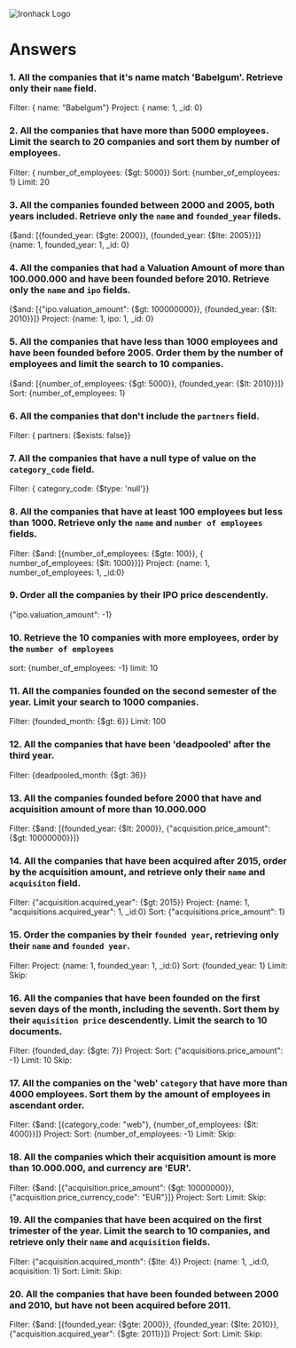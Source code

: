 ![Ironhack Logo](https://i.imgur.com/1QgrNNw.png)

# Answers

### 1. All the companies that it's name match 'Babelgum'. Retrieve only their `name` field.
Filter: { name: "Babelgum"}
Project: { name: 1, _id: 0}

### 2. All the companies that have more than 5000 employees. Limit the search to 20 companies and sort them by **number of employees**.
Filter: { number_of_employees: {$gt: 5000}}
Sort: {number_of_employees: 1}
Limit: 20

### 3. All the companies founded between 2000 and 2005, both years included. Retrieve only the `name` and `founded_year` fileds.
{$and: [{founded_year: {$gte: 2000}}, {founded_year: {$lte: 2005}}]}
{name: 1, founded_year: 1, _id: 0}

### 4. All the companies that had a Valuation Amount of more than 100.000.000 and have been founded before 2010. Retrieve only the `name` and `ipo` fields.
{$and: [{"ipo.valuation_amount": {$gt: 100000000}}, {founded_year: {$lt: 2010}}]}
Project: {name: 1, ipo: 1, _id: 0}

### 5. All the companies that have less than 1000 employees and have been founded before 2005. Order them by the number of employees and limit the search to 10 companies.
{$and: [{number_of_employees: {$gt: 5000}}, {founded_year: {$lt: 2010}}]}
Sort: {number_of_employees: 1}

### 6. All the companies that don't include the `partners` field.

Filter: { partners: {$exists: false}}

### 7. All the companies that have a null type of value on the `category_code` field.

Filter: { category_code: {$type: 'null'}}

### 8. All the companies that have at least 100 employees but less than 1000. Retrieve only the `name` and `number of employees` fields.
Filter: {$and: [{number_of_employees: {$gte: 100}}, { number_of_employees: {$lt: 1000}}]}
Project:   {name: 1, number_of_employees: 1, _id:0}

### 9. Order all the companies by their IPO price descendently.
{"ipo.valuation_amount": -1}

### 10. Retrieve the 10 companies with more employees, order by the `number of employees`
sort: {number_of_employees: -1}
limit: 10

### 11. All the companies founded on the second semester of the year. Limit your search to 1000 companies.
Filter: {founded_month: {$gt: 6}}
Limit: 100

### 12. All the companies that have been 'deadpooled' after the third year.
Filter: {deadpooled_month: {$gt: 36}}

### 13. All the companies founded before 2000 that have and acquisition amount of more than 10.000.000
Filter: {$and: [{founded_year: {$lt: 2000}}, {"acquisition.price_amount": {$gt: 10000000}}]}

### 14. All the companies that have been acquired after 2015, order by the acquisition amount, and retrieve only their `name` and `acquisiton` field.
Filter: {"acquisition.acquired_year": {$gt: 2015}}
Project: {name: 1, "acquisitions.acquired_year": 1, _id:0}
Sort: {"acquisitions.price_amount": 1}

### 15. Order the companies by their `founded year`, retrieving only their `name` and `founded year`.
Filter: 
Project: {name: 1, founded_year: 1, _id:0}
Sort: {founded_year: 1}
Limit: 
Skip:

### 16. All the companies that have been founded on the first seven days of the month, including the seventh. Sort them by their `aquisition price` descendently. Limit the search to 10 documents.
Filter:   {founded_day: {$gte: 7}}
Project: 
Sort: {"acquisitions.price_amount": -1}
Limit: 10
Skip:

### 17. All the companies on the 'web' `category` that have more than 4000 employees. Sort them by the amount of employees in ascendant order.
Filter: {$and: [{category_code: "web"}, {number_of_employees: {$lt: 4000}}]}
Project: 
Sort: {number_of_employees: -1}
Limit: 
Skip:

### 18. All the companies which their acquisition amount is more than 10.000.000, and currency are 'EUR'.
Filter: {$and: [{"acquisition.price_amount": {$gt: 10000000}}, {"acquisition.price_currency_code": "EUR"}]}
Project: 
Sort: 
Limit: 
Skip:

### 19. All the companies that have been acquired on the first trimester of the year. Limit the search to 10 companies, and retrieve only their `name` and `acquisition` fields.
Filter: {"acquisition.acquired_month": {$lte: 4}} 
Project: {name: 1, _id:0, acquisition: 1}
Sort: 
Limit: 
Skip:

### 20. All the companies that have been founded between 2000 and 2010, but have not been acquired before 2011.
Filter: {$and: [{founded_year: {$gte: 2000}}, {founded_year: {$lte: 2010}}, {"acquisition.acquired_year": {$gte: 2011}}]}
Project: 
Sort: 
Limit: 
Skip:
